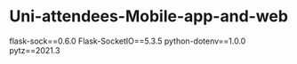 # Uni-attendees-Mobile-app-and-web

flask-sock==0.6.0
Flask-SocketIO==5.3.5
python-dotenv==1.0.0
pytz==2021.3
